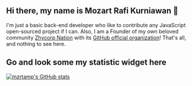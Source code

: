 ## Hi there, my name is Mozart Rafi Kurniawan 👋

I'm just a basic back-end developer who like to contribute any JavaScript open-sourced project if I can. Also, I am a Founder of my own beloved community [Zhycorp Nation](https://zhycorp.com) with its [GitHub official organization](https://github.com/zhycorp)!
That's all, and nothing to see here. 

## Go and look some my statistic widget here

[![mzrtamp's GitHub stats](https://github-readme-stats.vercel.app/api?username=mzrtamp&show_icons=true&count_private=true&include_all_commits=true&custom_title=My+GitHub+Stats&theme=tokyonight)](https://github.com/anuraghazra/github-readme-stats)
